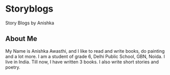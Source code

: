 # Storyblogs
Story Blogs by Anishka

## About Me
My Name is Anishka Awasthi, and I like to read and write books, do painting and a lot more. I am a student of grade 6, Delhi Public School, GBN, Noida. I live in India. Till now, I have written 3 books. I also write short stories and poetry.
